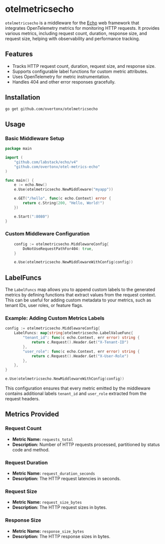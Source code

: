 # otelmetricsecho

`otelmetricsecho` is a middleware for the [Echo](https://github.com/labstack/echo) web framework that integrates OpenTelemetry metrics for monitoring HTTP requests. It provides various metrics, including request count, duration, response size, and request size, helping with observability and performance tracking.

## Features
- Tracks HTTP request count, duration, request size, and response size.
- Supports configurable label functions for custom metric attributes.
- Uses OpenTelemetry for metric instrumentation.
- Handles 404 and other error responses gracefully.

## Installation
```sh
go get github.com/overtonx/otelmetricsecho
```

## Usage
### Basic Middleware Setup
```go
package main

import (
    "github.com/labstack/echo/v4"
    "github.com/overtonx/otel-metrics-echo"
)

func main() {
	e := echo.New()
	e.Use(otelmetricsecho.NewMiddleware("myapp"))

	e.GET("/hello", func(c echo.Context) error {
		return c.String(200, "Hello, World!")
	})

	e.Start(":8080")
}
```

### Custom Middleware Configuration
```go
	config := otelmetricsecho.MiddlewareConfig{
		DoNotUseRequestPathFor404: true,
	}

	e.Use(otelmetricsecho.NewMiddlewareWithConfig(config))
````
## LabelFuncs
The `LabelFuncs` map allows you to append custom labels to the generated metrics by defining functions that extract values from the request context. This can be useful for adding custom metadata to your metrics, such as tenant IDs, user roles, or feature flags.

### Example: Adding Custom Metrics Labels
```go
config := otelmetricsecho.MiddlewareConfig{
	LabelFuncs: map[string]otelmetricsecho.LabelValueFunc{
		"tenant_id": func(c echo.Context, err error) string {
			return c.Request().Header.Get("X-Tenant-ID")
		},
		"user_role": func(c echo.Context, err error) string {
			return c.Request().Header.Get("X-User-Role")
		},
	},
}

e.Use(otelmetricsecho.NewMiddlewareWithConfig(config))
```
This configuration ensures that every metric emitted by the middleware contains additional labels `tenant_id` and `user_role` extracted from the request headers.

## Metrics Provided
### Request Count
- **Metric Name:** `requests_total`
- **Description:** Number of HTTP requests processed, partitioned by status code and method.

### Request Duration
- **Metric Name:** `request_duration_seconds`
- **Description:** The HTTP request latencies in seconds.

### Request Size
- **Metric Name:** `request_size_bytes`
- **Description:** The HTTP request sizes in bytes.

### Response Size
- **Metric Name:** `response_size_bytes`
- **Description:** The HTTP response sizes in bytes.
